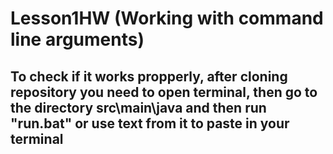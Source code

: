 # Lesson1HW (Working with command line arguments)
## To check if it works propperly, after cloning repository you need to open terminal, then go to the directory src\main\java and then run "run.bat" or use text from it to paste in your terminal
